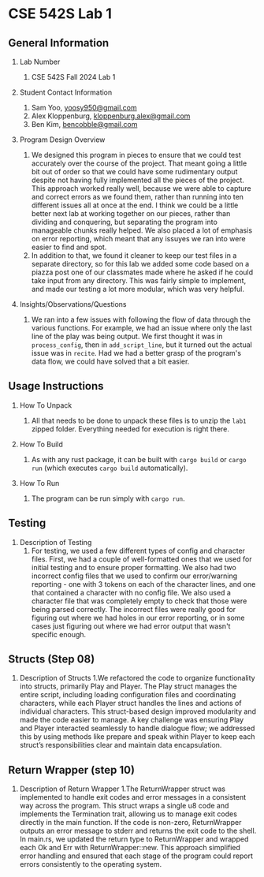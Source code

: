 # CSE 542S Lab 1

## General Information

1. Lab Number
    1. CSE 542S Fall 2024 Lab 1

2. Student Contact Information
    1. Sam Yoo, <yoosy950@gmail.com>
    2. Alex Kloppenburg, <kloppenburg.alex@gmail.com>
    3. Ben Kim, <bencobble@gmail.com>

3. Program Design Overview
    1. We designed this program in pieces to ensure that we could test accurately over the course of the project.  That meant going a little bit out of order so that we could have some rudimentary output despite not having fully implemented all the pieces of the project.  This approach worked really well, because we were able to capture and correct errors as we found them, rather than running into ten different issues all at once at the end.  I think we could be a little better next lab at working together on our pieces, rather than dividing and conquering, but separating the program into manageable chunks really helped.  We also placed a lot of emphasis on error reporting, which meant that any issuyes we ran into were easier to find and spot.
    2. In addition to that, we found it cleaner to keep our test files in a separate directory, so for this lab we added some code based on a piazza post one of our classmates made where he asked if he could take input from any directory.  This was fairly simple to implement, and made our testing a lot more modular, which was very helpful.

4. Insights/Observations/Questions
    1. We ran into a few issues with following the flow of data through the various functions.  For example, we had an issue where only the last line of the play was being output.  We first thought it was in `process_config`, then in `add_script_line`, but it turned out the actual issue was in `recite`.  Had we had a better grasp of the program's data flow, we could have solved that a bit easier.

## Usage Instructions

1. How To Unpack
    1. All that needs to be done to unpack these files is to unzip the `lab1` zipped folder.  Everything needed for execution is right there.

2. How To Build
    1. As with any rust package, it can be built with `cargo build` or `cargo run` (which executes `cargo build` automatically).

3. How To Run
    1. The program can be run simply with `cargo run`.

## Testing

1. Description of Testing
    1. For testing, we used a few different types of config and character files.  First, we had a couple of well-formatted ones that we used for initial testing and to ensure proper formatting.  We also had two incorrect config files that we used to confirm our error/warning reporting - one with 3 tokens on each of the character lines, and one that contained a character with no config file.  We also used a character file that was completely empty to check that those were being parsed correctly.  The incorrect files were really good for figuring out where we had holes in our error reporting, or in some cases just figuring out where we had error output that wasn't specific enough.


## Structs (Step 08)
1. Description of Structs
    1.We refactored the code to organize functionality into structs, primarily Play and Player. The Play struct manages the entire script, including loading configuration files and coordinating characters, while each Player struct handles the lines and actions of individual characters. This struct-based design improved modularity and made the code easier to manage. A key challenge was ensuring Play and Player interacted seamlessly to handle dialogue flow; we addressed this by using methods like prepare and speak within Player to keep each struct’s responsibilities clear and maintain data encapsulation.

## Return Wrapper (step 10)
1. Description of Return Wrapper
    1.The ReturnWrapper struct was implemented to handle exit codes and error messages in a consistent way across the program. This struct wraps a single u8 code and implements the Termination trait, allowing us to manage exit codes directly in the main function. If the code is non-zero, ReturnWrapper outputs an error message to stderr and returns the exit code to the shell. In main.rs, we updated the return type to ReturnWrapper and wrapped each Ok and Err with ReturnWrapper::new. This approach simplified error handling and ensured that each stage of the program could report errors consistently to the operating system.
